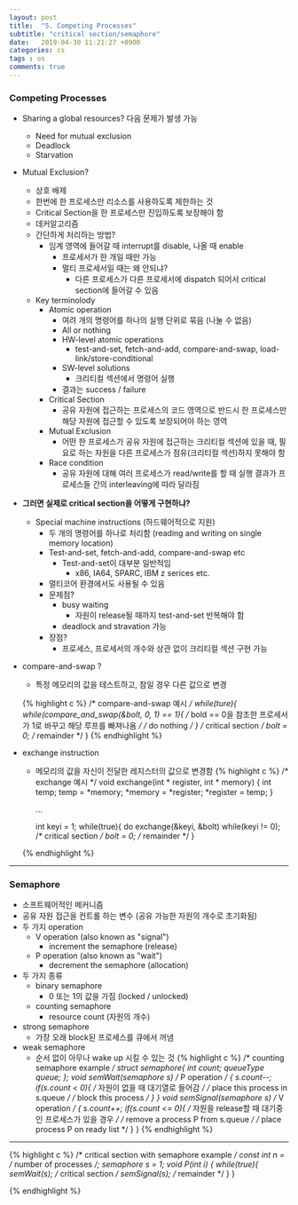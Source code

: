 ```yaml
---
layout: post
title:  "5. Competing Processes"
subtitle: "critical section/semaphore"
date:   2019-04-30 11:21:27 +0900
categories: cs
tags : os
comments: true
---
```


### Competing Processes
- Sharing a global resources? 다음 문제가 발생 가능
  - Need for mutual exclusion
  - Deadlock
  - Starvation
- Mutual Exclusion?
  - 상호 배제
  - 한번에 한 프로세스만 리소스를 사용하도록 제한하는 것
  - Critical Section을 한 프로세스만 진입하도록 보장해야 함
  - 데커알고리즘
  - 간단하게 처리하는 방법?
    - 임계 영역에 들어갈 때 interrupt를 disable, 나올 때 enable
      - 프로세서가 한 개일 때만 가능
      - 멀티 프로세서일 때는 왜 안되냐?
        - 다른 프로세스가 다른 프로세서에 dispatch 되어서 critical section에 들어갈 수 있음
  - Key terminolody
    -  Atomic operation
       - 여려 개의 명령어를 하나의 실행 단위로 묶음 (나눌 수 없음)
       - All or nothing
       - HW-level atomic operations
         - test-and-set, fetch-and-add, compare-and-swap, load-link/store-conditional
       - SW-level solutions
         - 크리티컬 섹션에서 명령어 실행
       - 결과는 success / failure
     - Critical Section
       - 공유 자원에 접근하는 프로세스의 코드 영역으로 반드시 한 프로세스만 해당 자원에 접근할 수 있도록 보장되어야 하는 영역
     - Mutual Exclusion
       - 어떤 한 프로세스가 공유 자원에 접근하는 크리티컬 섹션에 있을 때, 필요로 하는 자원을 다른 프로세스가 점유(크리티컬 섹션)하지 못해야 함
     - Race condition
       - 공유 자원에 대해 여러 프로세스가 read/write를 할 때 실행 결과가 프로세스들 간의 interleaving에 따라 달라짐
  
- **그러면 실제로 critical section을 어떻게 구현하냐?**
  - Special machine instructions (하드웨어적으로 지원)
    - 두 개의 명령어를 하나로 처리함 (reading and writing on single memory location)
    - Test-and-set, fetch-and-add, compare-and-swap etc
      - Test-and-set이 대부분 일반적임
        - x86, IA64, SPARC, IBM z serices etc.
    - 멀티코어 환경에서도 사용될 수 있음
    - 문제점?
      - busy waiting
        - 자원이 release될 때까지 test-and-set 반복해야 함
      - deadlock and stravation 가능
    - 장점?
      - 프로세스, 프로세서의 개수와 상관 없이 크리티컬 섹션 구현 가능

- compare-and-swap ? 
  - 특정 메모리의 값을 테스트하고, 참일 경우 다른 값으로 변경

  {% highlight c %}
    /* compare-and-swap 예시 */
    while(ture){
      while(compare_and_swap(&bolt, 0, 1) == 1){
        /* bold == 0을 참조한 프로세서가 1로 바꾸고 해당 루프를 빠져나옴 */
        /* do nothing */
      }
      /* critical section */
      bolt = 0;
      /* remainder */
    }
  {% endhighlight %}
    
- exchange instruction
  - 메모리의 값을 자신이 전달한 레지스터의 값으로 변경함
  {% highlight c %}
    /* exchange 예시 */
    void exchange(int * register, int * memory)
    {
      int temp;
      temp = *memory;
      *memory = *register;
      *register = temp;
    }
    
    ...

    int keyi = 1;
    while(true){
      do exchange(&keyi, &bolt)
      while(keyi != 0);
      /* critical section */
      bolt = 0;
      /* remainder */
    }

  {% endhighlight %}

-------------

### Semaphore
- 소프트웨어적인 메커니즘
- 공유 자원 접근을 컨트롤 하는 변수 (공유 가능한 자원의 개수로 초기화됨)
- 두 가지 operation
  - V operation (also known as "signal")
    - increment the semaphore (release)
  - P operation (also known as "wait")
    - decrement the semaphore (allocation)
- 두 가지 종류
  - binary semaphore
    - 0 또는 1의 값을 가짐 (locked / unlocked)
  - counting semaphore
    - resource count (자원의 개수)
- strong semaphore
  - 가장 오래 block된 프로세스를 큐에서 꺼냄
- weak semaphore
  - 순서 없이 아무나 wake up 시킬 수 있는 것
{% highlight c %}
/* counting semaphore example */
struct semaphore{
  int count;
  queueType queue;
};
void semWait(semaphore s) /* P operation */
{
  s.count--;
  if(s.count < 0){
    /* 자원이 없을 때 대기열로 들어감 */
    /* place this process in s.queue */
    /* block this process */
  }
}
void semSignal(semaphore s) /* V operation */
{
  s.count++;
  if(s.count <= 0){
    /* 자원을 release할 때 대기중인 프로세스가 있을 경우 */
    /* remove a process P from s.queue */
    /* place process P on ready list */
  }
}
{% endhighlight %}

-----------

{% highlight c %}
/* critical section with semaphore example */
const int n = /* number of processes */;
semaphore s = 1;
void P(int i)
{
  while(true){
    semWait(s);
    /* critical section */
    semSignal(s);
    /* remainder */
  }
}

{% endhighlight %}
